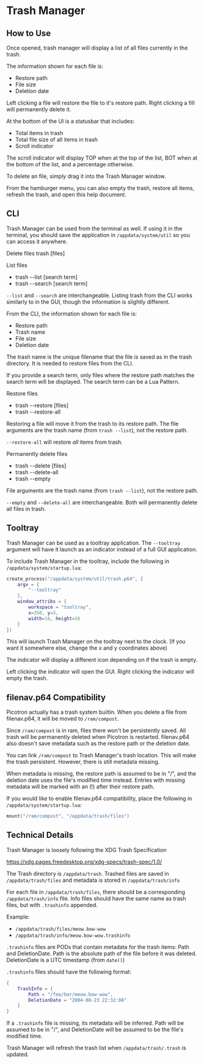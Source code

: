 # Trash Manager

## How to Use

Once opened, trash manager will display a list of
all files currently in the trash.

The information shown for each file is:
 - Restore path
 - File size
 - Deletion date

Left clicking a file will restore the file to it's
restore path. Right clicking a fill will
permanently delete it.

At the bottom of the UI is a statusbar that
includes:
 - Total items in trash
 - Total file size of all items in trash
 - Scroll indicator

The scroll indicator will display TOP when at the
top of the list, BOT when at the bottom of the
list, and a percentage otherwise.

To delete an file, simply drag it into the Trash
Manager window.

From the hamburger menu, you can also empty the
trash, restore all items, refresh the trash, and
open this help document.

## CLI

Trash Manager can be used from the terminal as
well. If using it in the terminal, you should save
the application in `/appdata/system/util` so you
can access it anywhere.

Delete files
    trash [files]

List files
 - trash --list [search term]
 - trash --search [search term]

`--list` and `--search` are interchangeable.
Listing trash from the CLI works similarly to in
the GUI, though the information is slightly
different.

From the CLI, the information shown for each file is:
 - Restore path
 - Trash name
 - File size
 - Deletion date

The trash name is the unique filename that the
file is saved as in the trash directory. It is
needed to restore files from the CLI.

If you provide a search term, only files where the
restore path matches the search term will be
displayed. The search term can be a Lua Pattern.

Restore files
 - trash --restore [files]
 - trash --restore-all

Restoring a file will move it from the trash to
its restore path. The file arguments are the trash
name (from `trash --list`), not the restore path.

`--restore-all` will restore *all* items from trash.

Permanently delete files
 - trash --delete [files]
 - trash --delete-all
 - trash --empty

File arguments are the trash name (from `trash
--list`), not the restore path.

`--empty` and `--delete-all` are interchangeable.
Both will permanently delete all files in trash.

## Tooltray

Trash Manager can be used as a tooltray
application. The `--tooltray` argument will have
it launch as an indicator instead of a full GUI
application.

To include Trash Manager in the tooltray, include
the following in `/appdata/system/startup.lua`:

```lua
create_process("/appdata/system/util/trash.p64", {
    argv = {
        "--tooltray"
    },
    window_attribs = {
        workspace = "tooltray",
        x=350, y=3,
        width=16, height=16
    }
})
```

This will launch Trash Manager on the tooltray
next to the clock. (If you want it somewhere else,
change the x and y coordinates above)

The indicator will display a different icon
depending on if the trash is empty.

Left clicking the indicator will open the GUI.
Right clicking the indicator will empty the trash.

## filenav.p64 Compatibility

Picotron actually has a trash system builtin. When
you delete a file from filenav.p64, it will be
moved to `/ram/compost`.

Since `/ram/compost` is in ram, files there won't
be persistently saved. All trash will be
permanently deleted when Picotron is restarted.
filenav.p64 also doesn't save metadata such as the
restore path or the deletion date.

You can link `/ram/compost` to Trash Manager's
trash location. This will make the trash
persistent. However, there is still metadata
missing.

When metadata is missing, the restore path is
assumed to be in "/", and the deletion date uses
the file's modified time instead. Entries with
missing metadata will be marked with an (!) after
their restore path.

If you would like to enable filenav.p64
compatibility, place the following in
`/appdata/system/startup.lua`:

```lua
mount("/ram/compost", "/appdata/trash/files")
```

## Technical Details

Trash Manager is loosely following the XDG Trash
Specification

https://xdg.pages.freedesktop.org/xdg-specs/trash-spec/1.0/

The Trash directory is `/appdata/trash`. Trashed
files are saved in `/appdata/trash/files` and
metadata is stored in `/appdata/trash/info`

For each file in `/appdata/trash/files`, there
should be a corresponding `/appdata/trash/info`
file. Info files should have the same name as
trash files, but with `.trashinfo` appended.

Example:
 - `/appdata/trash/files/meow.bow-wow`
 - `/appdata/trash/info/meow.bow-wow.trashinfo`

`.trashinfo` files are PODs that contain metadata
for the trash items: Path and DeletionDate. Path
is the absolute path of the file before it was
deleted. DeletionDate is a UTC timestamp (from
`date()`)

`.trashinfo` files should have the following
format:

```lua
{
    TrashInfo = {
        Path = "/foo/bar/meow.bow-wow",
        DeletionDate = "2004-08-23 22:32:08"
    }
}
```

If a `.trashinfo` file is missing, its metadata
will be inferred. Path will be assumed to be in
"/", and DeletionDate will be assumed to be the
file's modified time.

Trash Manager will refresh the trash list when
`/appdata/trash/.trash` is updated.
